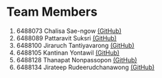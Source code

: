 # Team Members
1. 6488073 Chalisa Sae-ngow [(GitHub)](https://github.com/NiChalii)
2. 6488089 Pattaravit Suksri [(GitHub)](https://github.com/patchyysuk)
3. 6488100 Jiraruch Tantiyavarong [(GitHub)](https://github.com/JaJiraruch)
4. 6488105 Kantinan Yontawil [(GitHub)](https://github.com/Nnsdiia)
5. 6488128 Thanapat Nonpassopon [(GitHub)](https://github.com/thanapattar)
6. 6488134 Jirateep Rudeerudchanawong [(GitHub)](https://github.com/kikikieieiei)
